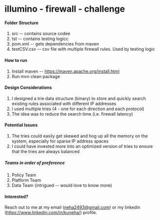 # illumino - firewall - challenge

#### Folder Structure
1. src -- contains source codee
2. tst -- contains testing logicc
3. pom.xml -- gets dependencies from maven
4. testCSV.csv -- csv file with multiple firewall rules. Used by testing logic

#### How to run
1. Install maven -- https://maven.apache.org/install.html
2. Run mvn clean package

#### Design Considerations
1. I designed a trie data structure (binary) to store and quickly search existing rules associated with different IP addresses
2. I used multiple tries (4 - one for each direction and each protocol)
3. The idea was to reduce the search time (i.e. firewall latency)

#### Potential Issues
1. The tries could easily get skewed and hog up all the memory on the system, especially for sparse IP address spaces 
2. I could have invested more into an optimized version of tries to ensure that the tries are always balanced


##### Teams in order of preference

1. Policy Team
2. Platform Team
3. Data Team (intrigued -- would love to know more)

#### Interested?
Reach out to me at my email (neha2493@gmail.com) or my linkedin (https://www.linkedin.com/in/kuneha/) profile. 